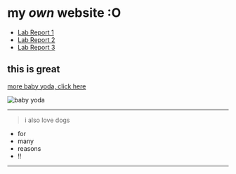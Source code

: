 # my _own_ website **:O**

- [Lab Report 1](https://xtrasee.github.io/cse15l-lab-reports/lab-report-1-week-2.html)
- [Lab Report 2](https://xtrasee.github.io/cse15l-lab-reports/lab-report-2-week-4.html)
- [Lab Report 3](https://xtrasee.github.io/cse15l-lab-reports/lab-report-3-week-6.html)

## this is great

[more baby yoda, click here](https://www.wired.com/story/baby-yoda-internet/)

![baby yoda](https://media.wired.com/photos/5dd593a829b9c40008b179b3/191:100/w_2338,h_1224,c_limit/Cul-BabyYoda_mandalorian-thechild-1_af408bfd.jpg)

---

> i also love dogs

- for
- many
- reasons
- !!

---
